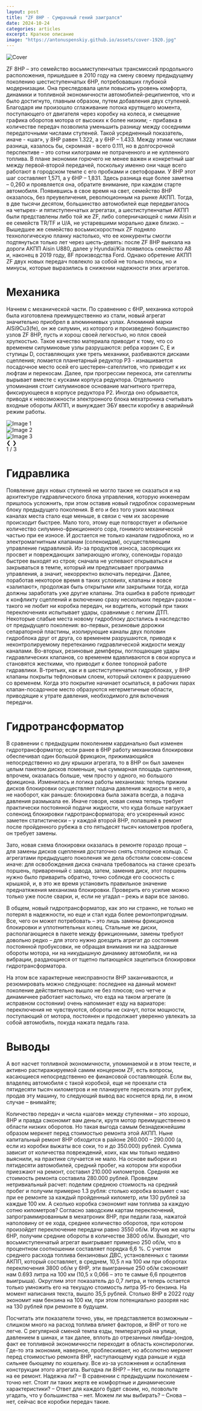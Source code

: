 ```yaml
---
layout: post
title: "ZF 8HP - Сумрачный гений заигрался"
date: 2024-10-24
categories: articles
excerpt: Краткое описание
image: "https://antonuspenskiy.github.io/assets/cover-1920.jpg"
---
```


![Cover](https://antonuspenskiy.github.io/assets/cover-1920.jpg)

ZF 8HP – это семейство восьмиступенчатых трансмиссий продольного расположения, пришедшее в 2010 году на смену своему предыдущему поколению шестиступенчатых 6HP, потребовавших глубокой модернизации. Она преследовала цели повысить уровень комфорта, динамики и топливной экономичности автомобилей-реципиентов, что и было достигнуто, главным образом, путем добавления двух ступеней. Благодаря им произошло сглаживание потока крутящего момента, поступающего от двигателя через коробку на колеса, и смещение графика оборотов мотора от высоких к более низким; - прибавка в количестве передач позволила уменьшить разницу между соседними передаточными числами ступеней. Такой усредненный показатель, иначе - «шаг», у 8HP равен 1.322, а у 6HP – 1.433. Между этими числами разница, казалось бы, скромная - всего 0.111, но в долгосрочной перспективе – это сотни килограмм не потраченного и не купленного топлива. В плане экономии горючего не менее важен и конкретный шаг между первой-второй передачей, поскольку именно они чаще всего работают в городском темпе с его пробками и светофорами. У 8HP этот шаг составляет 1,571, а у 6HP – 1,831. Здесь разница еще более заметна – 0,260 и проявляется она, обратите внимание, при каждом старте автомобиля.
Появившись в свое время на свет, семейство 8HP оказалось, без преувеличения, революционным на рынке АКПП. Тогда, в две тысячи десятом, большинство автомобилей еще передвигалось на четырех- и пятиступенчатых агрегатах, а шестиступенчатые АКПП были представлены либо той же ZF, либо соперничающей с ними Aisin и ее семейств TR/TF и U/A, не устаревшими морально даже близко. – Вышедшее же семейство восьмискоростных ZF подняло технологическую планку настолько, что ее конкуренты смогли подтянуться только лет через шесть-девять: после ZF 8HP выехала на дороги АКПП Aisin U880, далее у Hyundai/Kia появилось семейство A8 и, наконец в 2019 году, 8F производства Ford.
Однако обретение АКПП ZF двух новых передач повлекло за собой не только плюсы, но и минусы, которые выразились в снижении надежности этих агрегатов.

# Механика
Начнем с механической части. По сравнению с 6HP, механика которой была изготовлена преимущественно из стали, новый агрегат значительно приобрел в алюминиевых узлах. Алюминий марки AlSi9Cu3(fe), он же силумин, из которого и произведено большинство узлов ZF 8HP, пусть и хорош своей легкостью, но плох своей хрупкостью. Такое качество материала приводит к тому, что со временем силуминовые узлы разрушаются: ребра корзин C, E и ступицы D, составляющих уже треть механики, разбиваются дисками сцепления; ломается планетарный редуктор P3 - изнашивается посадочное место осей его шестерен-сателлитов, что приводит к их люфтам и перекосам. Далее, при прогрессии перекоса, эти сателлиты вырывает вместе с кусками корпуса редуктора. Отдельного упоминания стоит силуминовое основание магнитного триггера, фиксирующееся в корпусе редуктора P2. Иногда оно обрывается, приводя к невозможности электронного блока мехатроника считывать входные обороты АКПП, и вынуждает ЭБУ ввести коробку в аварийный режим работы.

<div class="carousel-container">
    <div class="carousel-item" style="display: block;">
        <img src="https://antonuspenskiy.github.io/assets/8HP-C-E-Drums-Ribs-1920.jpg" alt="Image 1">
    </div>
    <div class="carousel-item">
        <img src="https://antonuspenskiy.github.io/assets/8HP-D-hub-ribs-1920.jpg" alt="Image 2">
    </div>
    <div class="carousel-item">
        <img src="https://antonuspenskiy.github.io/assets/8HP-C-drum-destroyed-1920.jpg" alt="Image 3">
    </div>
    <!-- Кнопки для переключения слайдов -->
    <a class="prev" onclick="changeSlide(-1)">&#10094;</a>
    <a class="next" onclick="changeSlide(1)">&#10095;</a>
    <!-- Индикатор текущего слайда -->
    <div class="slide-indicator">
        <span id="current-slide">1</span> / <span id="total-slides">3</span>
    </div>
</div>

# Гидравлика
Появление двух новых ступеней не могло также не сказаться и на архитектуре гидравлического блока управления, которую инженерам пришлось усложнить, при этом оставив новый гидроблок соразмерным блоку предыдущего поколения. В его и без того узких масляных каналах места стало еще меньше, в связи с чем их засорение происходит быстрее. Мало того, этому еще потворствует и обильное количество силумино-фрикционного сора, гонимого механической частью при ее износе. И достается не только каналам гидроблока, но и электромагнитным клапанам (соленоидам), осуществляющим управление гидравликой. Из-за продуктов износа, засоряющих их просвет и повреждающих запирающую иголку, соленоиды гораздо быстрее выходят из строя; сначала не успевают открываться и закрываться в темпе, который им предписывает программа управления, а значит, некорректно включать передачи. Далее, поработав некоторое время в таких условиях, клапаны и вовсе «залипают», продолжая быть открытыми или закрытыми тогда, когда должны заработать уже другие клапаны. Эта ошибка в работе приводит к конфликту сцеплений и включению сразу нескольких передач разом – такого не любит ни коробка передач, ни водитель, который при таких переключениях испытывает удары, сравнимые с легким ДТП. 
Некоторые слабые места новому гидроблоку достались в наследство от предыдущего поколения: во-первых, резиновые дорожки сепараторной пластины, изолирующие каналы двух половин гидроблока друг от друга, со временем разрушаются, приводя к неконтролируемому перетеканию гидравлической жидкости между каналами. Во-вторых, резиновые демпферы, поглощающие удары гидравлических клапанов, со временем вдавливаются в свои корпуса и становятся жесткими, что приводит к более топорной работе гидравлики. В-третьих, как и в шестиступенчатых гидроблоках, у 8HP клапаны покрыты тефлоновым слоем, который склонен к разрушению со временем. Когда это покрытие начинает осыпаться, в рабочих парах клапан-посадочное место образуются негерметичные области, приводящие к утрате давления, необходимого для включения передачи.

# Гидротрансформатор
В сравнении с предыдущим поколением кардинально был изменен гидротрансформатор; если ранее в 6HP работу механизма блокировки обеспечивал один большой фрикцион, прижимающийся непосредственно ко дну крышки агрегата, то в 8HP он был заменен целым пакетом дисков поменьше, чья суммарная площадь сцепления, впрочем, оказалась больше, чем просто у одного, но большого фрикциона. Изменилась и логика работы механизма: теперь прижим дисков блокировки осуществляет подача давления жидкости в него, а не наоборот, как раньше: блокировка была зажата всегда, а подача давления размыкала ее. Иначе говоря, новая схема теперь требует практически постоянной подачи жидкости, что куда больше нагружает соленоид блокировки гидротрансформатора; его ускоренный износ заметен статистически – у каждой второй 8HP, попавшей в ремонт после пройденного рубежа в сто пятьдесят тысяч километров пробега, он требует замены.

Зато, новая схема блокировки оказалась в ремонте гораздо проще – для замены дисков сцепления достаточно снять стопорное кольцо. С агрегатами предыдущего поколения же дела обстояли совсем-совсем иначе: для освобождения диска сначала требовалось на станке срезать поршень, приваренный с завода, затем, заменив диск, этот поршень нужно было приварить обратно, точно соблюдя его соосность с крышкой, и, в это же время установить правильное значение преднатяжения механизма блокировки. Проверить его усилие можно только уже после сварки, и, если не угадал – режь и вари все заново.

В общем, новый гидротрансформатор, как это ни странно, не только не потерял в надежности, но еще и стал куда более ремонтопригодным. Все, чего он может потребовать – это лишь замены фрикционов блокировки и уплотнительных колец. Стальные же диски, располагающиеся в пакете между фрикционными, замены требуют довольно редко – для этого нужно доездить агрегат до состояния постоянной пробуксовки, не обращая внимания ни на задранные обороты мотора, ни на никудышную динамику автомобиля, ни на вибрации, раздающиеся от тщетно пытающейся зацепиться блокировки гидротрансформатора.

На этом все характерные неисправности 8HP заканчиваются, и резюмировать можно следующее: последнее на данный момент поколение действительно вышло не без плюсов; оно четче и динамичнее работает настолько, что езда на таком агрегате (в исправном состоянии) очень напоминает езду на вариаторе: переключения не чувствуются, обороты не скачут, поток мощности, поступающий от мотора, постоянен и продолжает уверенно увлекать за собой автомобиль, покуда нажата педаль газа.

# Выводы
А вот насчет топливной экономичности, упоминаемой и в этом тексте, и активно растиражируемой самим концерном ZF, есть вопросы, касающиеся непосредственно ее финансовой составляющей. Если вы, владелец автомобиля с такой коробкой, еще не проехали ста пятидесяти тысяч километров и не планируете пересекать этот рубеж, продав эту машину, то следующий вывод вас коснется вряд ли, в ином случае – внимайте;

Количество передач и числа «шагов» между ступенями – это хорошо, 8HP и правда сэкономит вам деньги, крутя мотор преимущественно в области низких оборотов. Но такая выгода самым безнадежнейшим образом меркнет перед стоимостью ремонта этой АКПП. Ныне капитальный ремонт 8HP обходится в районе 260.000 – 290.000 (а, если из коробки выжаты все соки, то и до 350.000) рублей. Сумма зависит от количества повреждений, коих, как мы только недавно выяснили, на практике случается не мало. На основе выборки из пятидесяти автомобилей, средний пробег, на котором эти коробки приезжают на ремонт, составил 210.000 километров. Средняя же стоимость ремонта составила 280.000 рублей. Проведем нетривиальный расчет: поделим среднюю стоимость на средний пробег и получим примерно 1.3 рубля: столько коробка возьмет с нас при ее ремонте за каждый пройденный километр, или 130 рублей за каждые 100 км. А сколько коробка сэкономит нам топлива за каждую сотню километров?
Согласно заводским картам переключений, запрограммированным в мехатроник 8HP, при педали газа, нажатой наполовину от ее хода, среднее количество оборотов, при котором произойдет переключение передачи равно 3550 об/м. Изучив же карты 6HP, получим средние обороты в количестве 3800 об/м. Выходит, что восьмиступенчатый агрегат выигрывает примерно 250 об/м, что в процентном соотношении составляет порядка 6,6 %. С учетом среднего расхода топлива бензиновых ДВС, установленных с такими АКПП, который составляет, в среднем, 10,5 л на 100 км при оборотах переключения 3800 об/м у 6HP, эти выигранные 250 об/м сэкономят нам 0.693 литра на 100 км (10,5 х 0,066 – это те самые 6,6 процентов выигрыша). Округлим этот показатель до 0,7 литра, и теперь остается только умножить его на текущую стоимость литра 95-го бензина. На момент написания текста, вышло 35,5 рублей. Столько 8HP в 2022 году экономит нам бензина на 100 км, при этом потенциально разоряя нас на 130 рублей при ремонте в будущем.

Посчитать эти показатели точно, увы, не представляется возможным – слишком много на расход топлива влияет факторов, и 8HP от того не легче. С регулярной сменой темпа езды, температурой на улице, давлением в шинах, и так далее, вплоть до отрезанных лямбда-зондов, факт ее топливной экономичности переходит в область конспирологии. Где-то эта экономия, наверное, проблескивает, но абсолютно меркнет перед стоимостью ремонта 8HP, наступающему куда раньше и куда сильнее бьющему по кошельку. Все из-за усложнения и ослабления конструкции этого агрегата.
Выгодна ли 8HP? – Нет, если вы попадете на ее ремонт. Надежна ли? – В сравнении с предыдущим поколением - точно нет. Стоят ли таких жертв ее комфортные и динамические характеристики? – Ответ для каждого будет своим, но, позвольте угадать, что у большинства – нет. Можем ли мы выбирать? – Снова – нет, сейчас все коробки передач такие.

<script>
    let slideIndex = 1;
    showSlides(slideIndex);

    function changeSlide(n) {
        showSlides(slideIndex += n);
    }

    function showSlides(n) {
        let slides = document.getElementsByClassName("carousel-item");
        let totalSlides = slides.length;

        if (n > totalSlides) { slideIndex = 1; }
        if (n < 1) { slideIndex = totalSlides; }

        for (let i = 0; i < totalSlides; i++) {
            slides[i].style.display = "none";
        }

        slides[slideIndex - 1].style.display = "block";

        // Update indicator
        document.getElementById("current-slide").textContent = slideIndex;
        document.getElementById("total-slides").textContent = totalSlides;
    }
</script>
